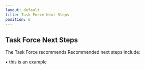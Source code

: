```yaml
---
layout: default
title: Task Force Next Steps
position: 6
---
```

## Task Force Next Steps

The Task Force recommends 
Recommended next steps include:

• this is an example

